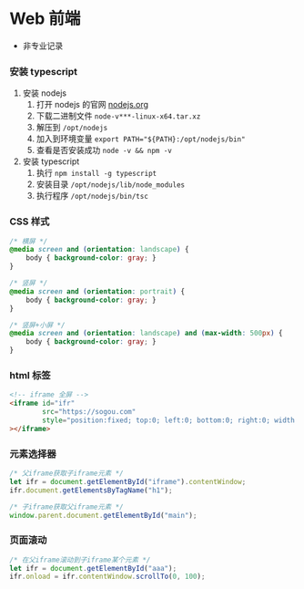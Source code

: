 # Web 前端

* 非专业记录





### 安装 typescript

1. 安装 nodejs
   1. 打开 nodejs 的官网 [nodejs.org](https://nodejs.org)
   2. 下载二进制文件 `node-v***-linux-x64.tar.xz`
   3. 解压到 `/opt/nodejs`
   4. 加入到环境变量 `export PATH="${PATH}:/opt/nodejs/bin"`
   5. 查看是否安装成功 `node -v && npm -v`
2. 安装 typescript
   1. 执行 `npm install -g typescript`
   2. 安装目录 `/opt/nodejs/lib/node_modules`
   3. 执行程序 `/opt/nodejs/bin/tsc`



### CSS 样式

```css
/* 横屏 */
@media screen and (orientation: landscape) {
    body { background-color: gray; }
}

/* 竖屏 */
@media screen and (orientation: portrait) {
    body { background-color: gray; }
}

/* 竖屏+小屏 */
@media screen and (orientation: landscape) and (max-width: 500px) {
    body { background-color: gray; }
}
```



### html 标签

```html
<!-- iframe 全屏 -->
<iframe id="ifr"
        src="https://sogou.com"
        style="position:fixed; top:0; left:0; bottom:0; right:0; width:100%; height:100%; border:none; margin:0; padding:0; overflow:hidden; z-index:999999;"
></iframe>
```



### 元素选择器

```js
/* 父iframe获取子iframe元素 */
let ifr = document.getElementById("iframe").contentWindow;
ifr.document.getElementsByTagName("h1");

/* 子iframe获取父iframe元素 */
window.parent.document.getElementById("main");
```



### 页面滚动

```js
/* 在父iframe滚动到子iframe某个元素 */
let ifr = document.getElementById("aaa");
ifr.onload = ifr.contentWindow.scrollTo(0, 100);
```

